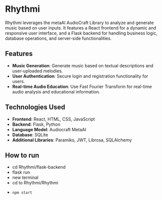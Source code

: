 # Rhythmi

Rhythmi leverages the metaAI AudioCraft Library to analyze and generate music based on user inputs. It features a React frontend for a dynamic and responsive user interface, and a Flask backend for handling business logic, database operations, and server-side functionalities.

## Features

- **Music Generation**: Generate music based on textual descriptions and user-uploaded melodies.
- **User Authentication**: Secure login and registration functionality for users.
- **Real-time Audio Education**: Use Fast Fourier Transform for real-time audio analysis and educational information.

## Technologies Used

- **Frontend**: React, HTML, CSS, JavaScript
- **Backend**: Flask, Python
- **Language Model**: Audiocraft MetaAI
- **Database**: SQLite
- **Additional Libraries**: Paramiko, JWT, Librosa, SQLAlchemy

## How to run

- cd Rhythmi/flask-backend
-   flask run
- new terminal
-   cd to Rhythmi/Rhythmi
-     npm start

  
